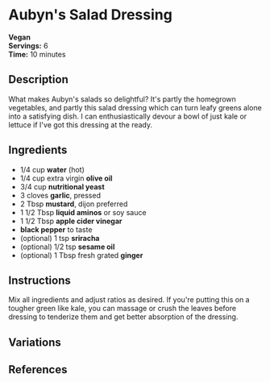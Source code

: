 # Aubyn's Salad Dressing

**Vegan**  
**Servings:** 6  
**Time:** 10 minutes

## Description

What makes Aubyn's salads so delightful? It's partly the homegrown vegetables, and partly this salad dressing which can turn leafy greens alone into a satisfying dish. I can enthusiastically devour a bowl of just kale or lettuce if I've got this dressing at the ready.

## Ingredients

- 1/4 cup **water** (hot)
- 1/4 cup extra virgin **olive oil**
- 3/4 cup **nutritional yeast**
- 3 cloves **garlic**, pressed
- 2 Tbsp **mustard**, dijon preferred
- 1 1/2 Tbsp **liquid aminos** or soy sauce
- 1 1/2 Tbsp **apple cider vinegar**
- **black pepper** to taste 
- (optional) 1 tsp **sriracha**
- (optional) 1/2 tsp **sesame oil**
- (optional) 1 Tbsp fresh grated **ginger**

## Instructions

Mix all ingredients and adjust ratios as desired. If you're putting this on a tougher green like kale, you can massage or crush the leaves before dressing to tenderize them and get better absorption of the dressing.

## Variations

## References
